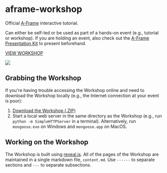 # aframe-workshop

Official [A-Frame](https://aframe.io) interactive tutorial.

Can either be self-led or be used as part of a hands-on event (e.g., tutorial
or workshop). If you are holding an event, also check out the [A-Frame
Presentation Kit](https://github.com/aframevr/aframe-presentation-kit) to
present beforehand.

[VIEW WORKSHOP](https://aframe.io/aframe-workshop/)

![](https://cloud.githubusercontent.com/assets/674727/24114696/5bccf718-0d5e-11e7-82ba-ae25d37224a6.png)

## Grabbing the Workshop

If you're having trouble accessing the Workshop online and need to download the
Workshop locally (e.g., the Internet connection at your event is poor):

1. [Download the Workshop
(.ZIP)](http://github.com/aframevr/aframe-workshop/zipball/master)
2. Start a local web server in the same directory as the Workshop (e.g., run
`python -m SimpleHTTPServer` in a terminal). Alternatively, run `mongoose.exe`
on Windows and `mongoose.app` on MacOS.

## Working on the Workshop

The Workshop is built using [reveal.js](https://github.com/hakimel/reveal.js/).
All of the pages of the Workshop are maintained in a single markdown file,
`content.md`. Use `------` to separate sections and `---` to separate
subsections.
